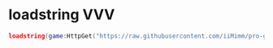 # loadstring VVV
```lua
loadstring(game:HttpGet("https://raw.githubusercontent.com/iiMimm/pro-gui/main/pro%20gui.lua",true))()
```
